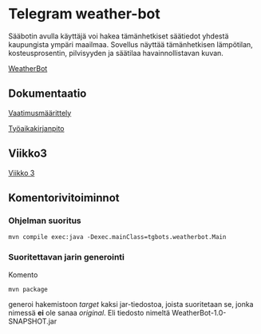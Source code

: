# **Telegram weather-bot**

Sääbotin avulla käyttäjä voi hakea tämänhetkiset säätiedot yhdestä kaupungista ympäri maailmaa. 
Sovellus näyttää tämänhetkisen lämpötilan, kosteusprosentin, pilvisyyden ja säätilaa havainnollistavan kuvan.

[WeatherBot](WeatherBot)

## **Dokumentaatio**

[Vaatimusmäärittely](dokumentaatio/vaatimusmaarittely.md)

[Työaikakirjanpito](dokumentaatio/tuntikirjanpito.md)

## **Viikko3**

[Viikko 3](laskarit/viikko3)

## **Komentorivitoiminnot**

### **Ohjelman suoritus**

`mvn compile exec:java -Dexec.mainClass=tgbots.weatherbot.Main` 

### **Suoritettavan jarin generointi**

Komento

`mvn package`

generoi hakemistoon *target* kaksi jar-tiedostoa, joista suoritetaan se, jonka nimessä **ei** ole sanaa *original*. 
Eli tiedosto nimeltä WeatherBot-1.0-SNAPSHOT.jar 
